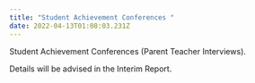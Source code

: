 ```yaml
---
title: "Student Achievement Conferences "
date: 2022-04-13T01:08:03.231Z
---
```

Student Achievement Conferences 
(Parent Teacher Interviews). 

Details will be advised in the Interim Report.
